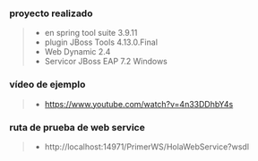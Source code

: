 
### proyecto realizado
>-  en spring tool suite 3.9.11
>- plugin JBoss Tools 4.13.0.Final
>- Web Dynamic 2.4
>- Servicor JBoss EAP 7.2 Windows

### vídeo de ejemplo
>- https://www.youtube.com/watch?v=4n33DDhbY4s

###  ruta de prueba de web service
>- http://localhost:14971/PrimerWS/HolaWebService?wsdl